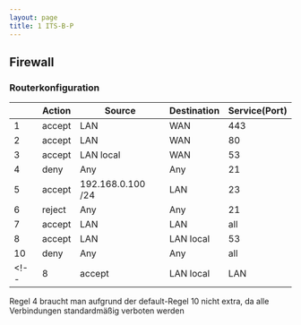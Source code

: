 ```yaml
---
layout: page
title: 1 ITS-B-P
---
```


## Firewall

### Routerkonfiguration

||Action|Source|Destination|Service(Port)|
|--|--|--|--|--|
|1|accept|LAN|WAN|443|
|2|accept|LAN|WAN|80|
|3|accept|LAN local|WAN|53|
|4|deny|Any|Any|21|
|5|accept|192.168.0.100 /24|LAN|23|
|6|reject|Any|Any|21|
|7|accept|LAN|LAN|all|
|8|accept|LAN|LAN local|53|
|10|deny|Any|Any|all|
<!--|8|accept|LAN local|LAN|67|-->

Regel 4 braucht man aufgrund der default-Regel 10 nicht extra, da alle Verbindungen standardmäßig verboten werden
